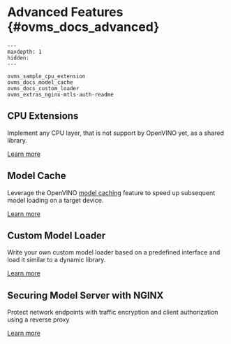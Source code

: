 # Advanced Features {#ovms_docs_advanced}

```{toctree}
---
maxdepth: 1
hidden:
---

ovms_sample_cpu_extension
ovms_docs_model_cache
ovms_docs_custom_loader
ovms_extras_nginx-mtls-auth-readme
```

## CPU Extensions
Implement any CPU layer, that is not support by OpenVINO yet, as a shared library.

[Learn more](../src/example/SampleCpuExtension/README.md)

## Model Cache
Leverage the OpenVINO [model caching](https://docs.openvino.ai/2023.3/openvino_docs_OV_UG_Model_caching_overview.html) feature to speed up subsequent model loading on a target device.

[Learn more](model_cache.md)

## Custom Model Loader
Write your own custom model loader based on a predefined interface and load it similar to a dynamic library.  

[Learn more](custom_model_loader.md)

## Securing Model Server with NGINX
Protect network endpoints with traffic encryption and client authorization using a reverse proxy

[Learn more](../extras/nginx-mtls-auth/README.md)